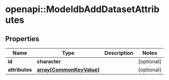 # openapi::ModeldbAddDatasetAttributes


## Properties
Name | Type | Description | Notes
------------ | ------------- | ------------- | -------------
**id** | **character** |  | [optional] 
**attributes** | [**array[CommonKeyValue]**](commonKeyValue.md) |  | [optional] 


